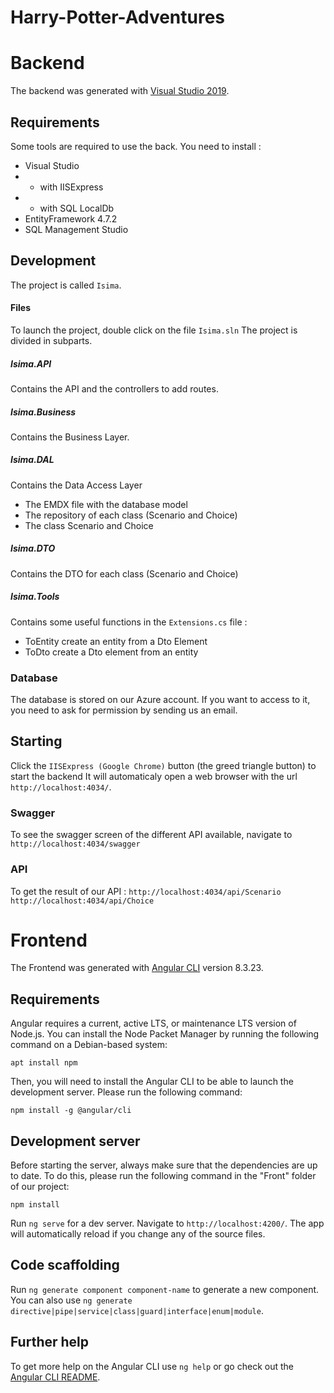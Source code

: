 # Harry-Potter-Adventures

# Backend
The backend was generated with [Visual Studio 2019](https://visualstudio.microsoft.com/fr/vs/).

## Requirements
Some tools are required to use the back. You need to install : 
- Visual Studio
- - with IISExpress
- - with SQL LocalDb
- EntityFramework 4.7.2
- SQL Management Studio

## Development
The project is called `Isima`.
#### Files
To launch the project, double click on the file `Isima.sln`
The project is divided in subparts.
##### Isima.API
Contains the API and the controllers to add routes.
##### Isima.Business
Contains the Business Layer.
##### Isima.DAL
Contains the Data Access Layer
- The EMDX file with the database model
- The repository of each class (Scenario and Choice)
- The class Scenario and Choice

##### Isima.DTO
Contains the DTO for each class (Scenario and Choice)

##### Isima.Tools
Contains some useful functions in the `Extensions.cs` file :
- ToEntity create an entity from a Dto Element
- ToDto create a Dto element from an entity

### Database
The database is stored on our Azure account. If you want to access to it, you need to ask for permission by sending us an email.

## Starting
Click the `IISExpress (Google Chrome)` button (the greed triangle button) to start the backend
It will automaticaly open a web browser with the url `http://localhost:4034/`. 
### Swagger
To see the swagger screen of the different API available, navigate to `http://localhost:4034/swagger`
### API
To get the result of our API : 
`http://localhost:4034/api/Scenario`
`http://localhost:4034/api/Choice`


# Frontend

The Frontend was generated with [Angular CLI](https://github.com/angular/angular-cli) version 8.3.23.

## Requirements

Angular requires a current, active LTS, or maintenance LTS version of Node.js.
You can install the Node Packet Manager by running the following command on a Debian-based system:

```
apt install npm
```

Then, you will need to install the Angular CLI to be able to launch the development server.
Please run the following command:

```
npm install -g @angular/cli
```

## Development server

Before starting the server, always make sure that the dependencies are up to date. To do this, please run the following command in the "Front" folder of our project:

```
npm install
```

Run `ng serve` for a dev server. Navigate to `http://localhost:4200/`. The app will automatically reload if you change any of the source files.

## Code scaffolding

Run `ng generate component component-name` to generate a new component. You can also use `ng generate directive|pipe|service|class|guard|interface|enum|module`.

## Further help

To get more help on the Angular CLI use `ng help` or go check out the [Angular CLI README](https://github.com/angular/angular-cli/blob/master/README.md).
